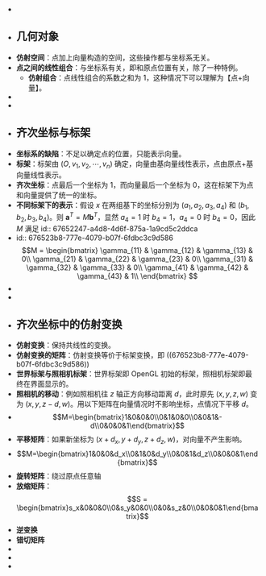 -
- ## 几何对象
- **仿射空间**：点加上向量构造的空间，这些操作都与坐标系无关。
- **点之间的线性组合**：与坐标系有关，即和原点位置有关，除了一种特例。
	- **仿射组合**：点线性组合的系数之和为 $1$，这种情况下可以理解为【点+向量】。
-
-
- ## 齐次坐标与标架
- **坐标系的缺陷**：不足以确定点的位置，只能表示向量。
- **标架**：标架由 $(O, v_1, v_2, \cdots, v_n)$ 确定，向量由基向量线性表示，点由原点+基向量线性表示。
- **齐次坐标**：点最后一个坐标为 $1$，而向量最后一个坐标为 $0$，这在标架下为点和向量提供了统一的坐标。
- **不同标架下的表示**：假设 $x$ 在两组基下的坐标分别为 $(a_{1}, a_{2}, a_{3}, a_{4})$ 和 $(b_{1}, b_{2}, b_{3}, b_{4})$。则 $\mathbf{a}^{T} = M \mathbf{b}^{T}$，显然 $a_{4} = 1$ 时 $b_{4} = 1$，$a_{4} = 0$ 时 $b_{4} = 0$，因此 $M$ 满足
  id:: 67652247-a4d8-4d6f-875a-1a9cd5c2ddca
- id:: 676523b8-777e-4079-b07f-6fdbc3c9d586
  $$M =  \begin{bmatrix} 
  \gamma_{11} & \gamma_{12} & \gamma_{13} & 0\\
  \gamma_{21} & \gamma_{22} & \gamma_{23} & 0\\
  \gamma_{31} & \gamma_{32} & \gamma_{33} & 0\\
  \gamma_{41} & \gamma_{42} & \gamma_{43} & 1\\
  \end{bmatrix}  $$
-
-
- ## 齐次坐标中的仿射变换
- **仿射变换**：保持共线性的变换。
- **仿射变换的矩阵**：仿射变换等价于标架变换，即 ((676523b8-777e-4079-b07f-6fdbc3c9d586))
- **世界标架与照相机标架**：世界标架即 OpenGL 初始的标架，照相机标架即最终在界面显示的。
- **照相机的移动**：例如照相机往 $z$ 轴正方向移动距离 $d$，此时原先 $(x,y,z,w)$ 变为 $(x, y, z - d, w)$。用以下矩阵在向量情况时不影响坐标，点情况下平移 $d$。
- $$M=\begin{bmatrix}1&0&0&0\\0&1&0&0\\0&0&1&-d\\0&0&0&1\end{bmatrix}$$
- **平移矩阵**：如果新坐标为 $(x + d_x, y + d_y, z + d_z, w)$，对向量不产生影响。
- $$M=\begin{bmatrix}1&0&0&d_x\\0&1&0&d_y\\0&0&1&d_z\\0&0&0&1\end{bmatrix}$$
- **旋转矩阵**：绕过原点任意轴
- **放缩矩阵**：
  $$S = \begin{bmatrix}s_x&0&0&0\\0&s_y&0&0\\0&0&s_z&0\\0&0&0&1\end{bmatrix}$$
- **逆变换**
- **错切矩阵**
-
-
-